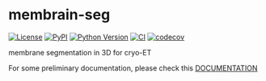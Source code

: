 # membrain-seg

[![License](https://img.shields.io/pypi/l/membrain-seg.svg?color=green)](https://github.com/teamtomo/membrain-seg/raw/main/LICENSE)
[![PyPI](https://img.shields.io/pypi/v/membrain-seg.svg?color=green)](https://pypi.org/project/membrain-seg)
[![Python Version](https://img.shields.io/pypi/pyversions/membrain-seg.svg?color=green)](https://python.org)
[![CI](https://github.com/teamtomo/membrain-seg/actions/workflows/ci.yml/badge.svg)](https://github.com/teamtomo/membrain-seg/actions/workflows/ci.yml)
[![codecov](https://codecov.io/gh/teamtomo/membrain-seg/branch/main/graph/badge.svg)](https://codecov.io/gh/teamtomo/membrain-seg)

membrane segmentation in 3D for cryo-ET

For some preliminary documentation, please check this [DOCUMENTATION](https://github.com/teamtomo/membrain-seg/blob/training_docs/docs/index.md)